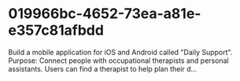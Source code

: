 # 019966bc-4652-73ea-a81e-e357c81afbdd
Build a mobile application for iOS and Android called "Daily Support".  Purpose: Connect people with occupational therapists and personal assistants. Users can find a therapist to help plan their d...
